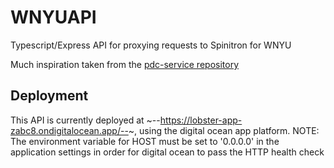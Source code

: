 # WNYUAPI

Typescript/Express API for proxying requests to Spinitron for WNYU

Much inspiration taken from the [pdc-service repository](https://github.com/PhilanthropyDataCommons/service)

## Deployment

This API is currently deployed at ~--https://lobster-app-zabc8.ondigitalocean.app/--~,
using the digital ocean app platform.
NOTE: The environment variable for HOST must be set to '0.0.0.0' in the application
settings in order for digital ocean to pass the HTTP health check

